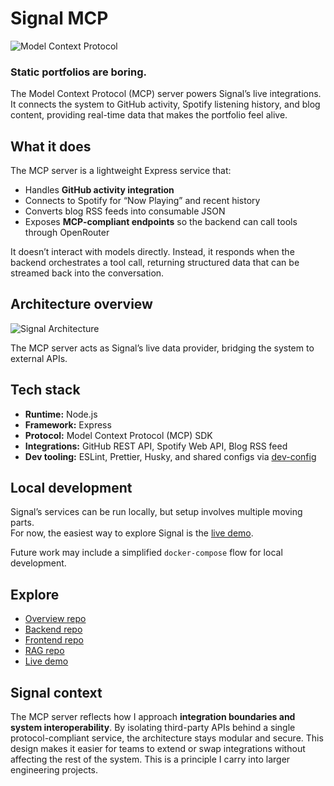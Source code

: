 # Signal MCP

![Model Context Protocol](https://img.shields.io/badge/MCP-Model%20Context%20Protocol-000?logo=modelcontextprotocol&logoColor=white&style=flat-square)

### Static portfolios are boring.

The Model Context Protocol (MCP) server powers Signal’s live integrations. It connects the system to
GitHub activity, Spotify listening history, and blog content, providing real-time data that makes
the portfolio feel alive.

## What it does

The MCP server is a lightweight Express service that:

- Handles **GitHub activity integration**
- Connects to Spotify for “Now Playing” and recent history
- Converts blog RSS feeds into consumable JSON
- Exposes **MCP-compliant endpoints** so the backend can call tools through OpenRouter

It doesn’t interact with models directly. Instead, it responds when the backend orchestrates a tool
call, returning structured data that can be streamed back into the conversation.

## Architecture overview

![Signal Architecture](https://github.com/user-attachments/assets/9ae777bb-9564-4168-8e72-9ffbc743ae5c)

The MCP server acts as Signal’s live data provider, bridging the system to external APIs.

## Tech stack

- **Runtime:** Node.js
- **Framework:** Express
- **Protocol:** Model Context Protocol (MCP) SDK
- **Integrations:** GitHub REST API, Spotify Web API, Blog RSS feed
- **Dev tooling:** ESLint, Prettier, Husky, and shared configs via
  [dev-config](https://www.npmjs.com/package/abruno-dev-config)

## Local development

Signal’s services can be run locally, but setup involves multiple moving parts.  
For now, the easiest way to explore Signal is the [live demo](https://signal.abruno.net).

Future work may include a simplified `docker-compose` flow for local development.

## Explore

- [Overview repo](https://github.com/anthonybruno/signal)
- [Backend repo](https://github.com/anthonybruno/signal-backend)
- [Frontend repo](https://github.com/anthonybruno/signal-frontend)
- [RAG repo](https://github.com/anthonybruno/signal-rag)
- [Live demo](https://signal.abruno.net)

## Signal context

The MCP server reflects how I approach **integration boundaries and system interoperability**. By
isolating third-party APIs behind a single protocol-compliant service, the architecture stays
modular and secure. This design makes it easier for teams to extend or swap integrations without
affecting the rest of the system. This is a principle I carry into larger engineering projects.
